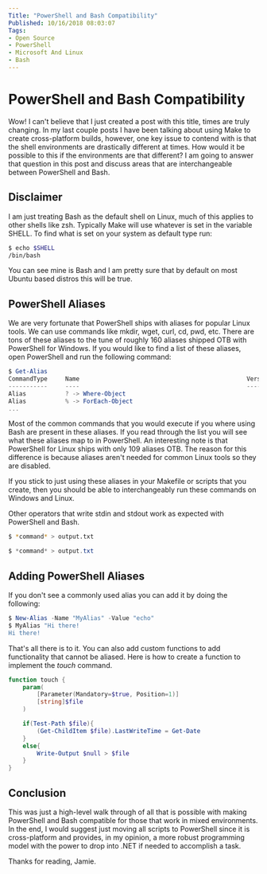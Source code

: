 ```yaml
---
Title: "PowerShell and Bash Compatibility"
Published: 10/16/2018 08:03:07
Tags: 
- Open Source
- PowerShell
- Microsoft And Linux
- Bash 
---
```

# PowerShell and Bash Compatibility

Wow! I can't believe that I just created a post with this title, times are truly changing. In my last couple posts I have been talking about using Make to create cross-platform builds, however, one key issue to contend with is that the shell environments are drastically different at times. How would it be possible to this if the environments are that different? I am going to answer that question in this post and discuss areas that are interchangeable between PowerShell and Bash.

## Disclaimer

I am just treating Bash as the default shell on Linux, much of this applies to other shells like zsh. Typically Make will use whatever is set in the variable SHELL. To find what is set on your system as default type run:

```Bash
$ echo $SHELL
/bin/bash
```

You can see mine is Bash and I am pretty sure that by default on most Ubuntu based distros this will be true.

## PowerShell Aliases

We are very fortunate that PowerShell ships with aliases for popular Linux tools. We can use commands like mkdir, wget, curl, cd, pwd, etc. There are tons of these aliases to the tune of roughly 160 aliases shipped OTB with PowerShell for Windows. If you would like to find a list of these aliases, open PowerShell and run the following command:

```PowerShell
$ Get-Alias
CommandType     Name                                               Version    Source
-----------     ----                                               -------    ------
Alias           ? -> Where-Object
Alias           % -> ForEach-Object
...
```

Most of the common commands that you would execute if you where using Bash are present in these aliases. If you read through the list you will see what these aliases map to in PowerShell. An interesting note is that PowerShell for Linux ships with only 109 aliases OTB. The reason for this difference is because aliases aren't needed for common Linux tools so they are disabled.

If you stick to just using these aliases in your Makefile or scripts that you create, then you should be able to interchangeably run these commands on Windows and Linux.

Other operators that write stdin and stdout work as expected with PowerShell and Bash.

```Bash
$ *command* > output.txt
```

```PowerShell
$ *command* > output.txt
```

## Adding PowerShell Aliases

If you don't see a commonly used alias you can add it by doing the following:

```PowerShell
$ New-Alias -Name "MyAlias" -Value "echo"
$ MyAlias "Hi there!
Hi there!
```

That's all there is to it. You can also add custom functions to add functionality that cannot be aliased. Here is how to create a function to implement the *touch* command.

```PowerShell
function touch {
    param(
        [Parameter(Mandatory=$true, Position=1)]
        [string]$file
    )

    if(Test-Path $file){
        (Get-ChildItem $file).LastWriteTime = Get-Date
    }
    else{
        Write-Output $null > $file
    }
}
```

## Conclusion

This was just a high-level walk through of all that is possible with making PowerShell and Bash compatible for those that work in mixed environments. In the end, I would suggest just moving all scripts to PowerShell since it is cross-platform and provides, in my opinion, a more robust programming model with the power to drop into .NET if needed to accomplish a task.

Thanks for reading, Jamie.